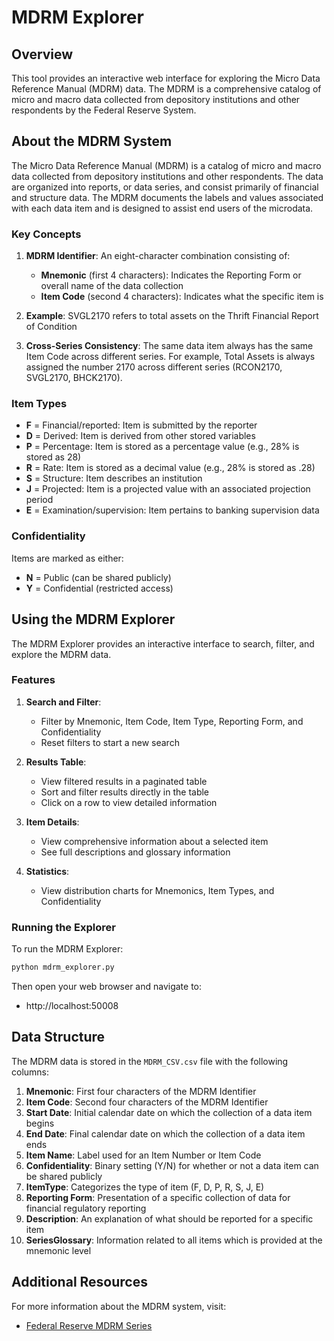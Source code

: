 # MDRM Explorer

## Overview

This tool provides an interactive web interface for exploring the Micro Data Reference Manual (MDRM) data. The MDRM is a comprehensive catalog of micro and macro data collected from depository institutions and other respondents by the Federal Reserve System.

## About the MDRM System

The Micro Data Reference Manual (MDRM) is a catalog of micro and macro data collected from depository institutions and other respondents. The data are organized into reports, or data series, and consist primarily of financial and structure data. The MDRM documents the labels and values associated with each data item and is designed to assist end users of the microdata.

### Key Concepts

1. **MDRM Identifier**: An eight-character combination consisting of:
   - **Mnemonic** (first 4 characters): Indicates the Reporting Form or overall name of the data collection
   - **Item Code** (second 4 characters): Indicates what the specific item is

2. **Example**: SVGL2170 refers to total assets on the Thrift Financial Report of Condition

3. **Cross-Series Consistency**: The same data item always has the same Item Code across different series. For example, Total Assets is always assigned the number 2170 across different series (RCON2170, SVGL2170, BHCK2170).

### Item Types

- **F** = Financial/reported: Item is submitted by the reporter
- **D** = Derived: Item is derived from other stored variables
- **P** = Percentage: Item is stored as a percentage value (e.g., 28% is stored as 28)
- **R** = Rate: Item is stored as a decimal value (e.g., 28% is stored as .28)
- **S** = Structure: Item describes an institution
- **J** = Projected: Item is a projected value with an associated projection period
- **E** = Examination/supervision: Item pertains to banking supervision data

### Confidentiality

Items are marked as either:
- **N** = Public (can be shared publicly)
- **Y** = Confidential (restricted access)

## Using the MDRM Explorer

The MDRM Explorer provides an interactive interface to search, filter, and explore the MDRM data.

### Features

1. **Search and Filter**:
   - Filter by Mnemonic, Item Code, Item Type, Reporting Form, and Confidentiality
   - Reset filters to start a new search

2. **Results Table**:
   - View filtered results in a paginated table
   - Sort and filter results directly in the table
   - Click on a row to view detailed information

3. **Item Details**:
   - View comprehensive information about a selected item
   - See full descriptions and glossary information

4. **Statistics**:
   - View distribution charts for Mnemonics, Item Types, and Confidentiality

### Running the Explorer

To run the MDRM Explorer:

```bash
python mdrm_explorer.py
```

Then open your web browser and navigate to:
- http://localhost:50008

## Data Structure

The MDRM data is stored in the `MDRM_CSV.csv` file with the following columns:

1. **Mnemonic**: First four characters of the MDRM Identifier
2. **Item Code**: Second four characters of the MDRM Identifier
3. **Start Date**: Initial calendar date on which the collection of a data item begins
4. **End Date**: Final calendar date on which the collection of a data item ends
5. **Item Name**: Label used for an Item Number or Item Code
6. **Confidentiality**: Binary setting (Y/N) for whether or not a data item can be shared publicly
7. **ItemType**: Categorizes the type of item (F, D, P, R, S, J, E)
8. **Reporting Form**: Presentation of a specific collection of data for financial regulatory reporting
9. **Description**: An explanation of what should be reported for a specific item
10. **SeriesGlossary**: Information related to all items which is provided at the mnemonic level

## Additional Resources

For more information about the MDRM system, visit:
- [Federal Reserve MDRM Series](https://www.federalreserve.gov/apps/mdrm/series)
